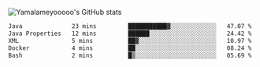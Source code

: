 ![Yamalameyooooo's GitHub stats](https://github-readme-stats.vercel.app/api?username=yamalameyooooo&theme=transparent&show_icons=true\&show=reviews,discussions_started,discussions_answered,prs_merged,prs_merged_percentage)

<!--START_SECTION:waka-->

```txt
Java              23 mins         ███████████▓░░░░░░░░░░░░░   47.07 %
Java Properties   12 mins         ██████░░░░░░░░░░░░░░░░░░░   24.42 %
XML               5 mins          ██▓░░░░░░░░░░░░░░░░░░░░░░   10.97 %
Docker            4 mins          ██░░░░░░░░░░░░░░░░░░░░░░░   08.24 %
Bash              2 mins          █▒░░░░░░░░░░░░░░░░░░░░░░░   05.69 %
```

<!--END_SECTION:waka-->
